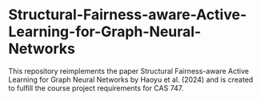 # Structural-Fairness-aware-Active-Learning-for-Graph-Neural-Networks

This repository reimplements the paper Structural Fairness-aware Active Learning for Graph Neural Networks by Haoyu et al. (2024) and is created to fulfill the course project requirements for CAS 747.
